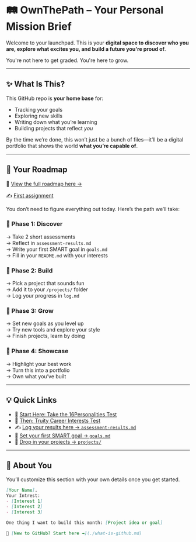 # 🛤️ OwnThePath – Your Personal Mission Brief

Welcome to your launchpad. This is your **digital space to discover who you are, explore what excites you, and build a future you're proud of**.

You're not here to get graded. You're here to grow.

---

## ✨ What Is This?

This GitHub repo is **your home base** for:

- Tracking your goals
- Exploring new skills
- Writing down what you’re learning
- Building projects that reflect *you*

By the time we’re done, this won’t just be a bunch of files—it’ll be a digital portfolio that shows the world **what you’re capable of**.

---

## 🧭 Your Roadmap
📍 [View the full roadmap here →](./roadmap.md)

✍️ [First assignment](./Works_Onboarding_Assignment_01.md) 

You don’t need to figure everything out today. Here’s the path we’ll take:

### 🔹 Phase 1: Discover  
→ Take 2 short assessments  
→ Reflect in `assessment-results.md`  
→ Write your first SMART goal in `goals.md`  
→ Fill in your `README.md` with your interests

### 🔹 Phase 2: Build  
→ Pick a project that sounds fun  
→ Add it to your `/projects/` folder  
→ Log your progress in `log.md`

### 🔹 Phase 3: Grow  
→ Set new goals as you level up  
→ Try new tools and explore your style  
→ Finish projects, learn by doing

### 🔹 Phase 4: Showcase  
→ Highlight your best work  
→ Turn this into a portfolio  
→ Own what you’ve built

---

## 💡 Quick Links

- 🧠 [Start Here: Take the 16Personalities Test](https://www.16personalities.com)
- 🚀 [Then: Truity Career Interests Test](https://www.truity.com/test/holland-code-career-test)
- ✍️ [Log your results here → `assessment-results.md`](./assessment-results.md)
- 🎯 [Set your first SMART goal → `goals.md`](./goals.md)
- 🧱 [Drop in your projects → `projects/`](./projects)

---

## 🧠 About You

You’ll customize this section with your own details once you get started.

```markdown
[Your Name].  
Your Intrest:
- [Interest 1]
- [Interest 2]
- [Interest 3]

One thing I want to build this month: [Project idea or goal]

🧠 [New to GitHub? Start here →](./what-is-github.md)
